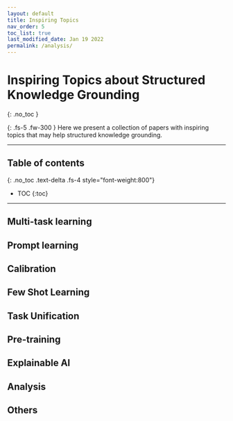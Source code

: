 ```yaml
---
layout: default
title: Inspiring Topics
nav_order: 5
toc_list: true
last_modified_date: Jan 19 2022
permalink: /analysis/
---
```


# Inspiring Topics about Structured Knowledge Grounding
{: .no_toc }

{: .fs-5 .fw-300 }
Here we present a collection of papers with inspiring topics that may help structured knowledge grounding. 


---

## Table of contents
{: .no_toc .text-delta .fs-4 style="font-weight:800"}

- TOC
{:toc}


---

## Multi-task learning
## Prompt learning
## Calibration
## Few Shot Learning
## Task Unification
## Pre-training
## Explainable AI
## Analysis
## Others